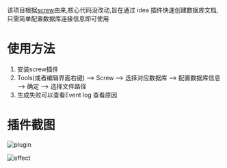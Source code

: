 该项目根据[screw][screw]由来,核心代码没改动,旨在通过 idea 插件快速创建数据库文档,只需简单配置数据库连接信息即可使用

# 使用方法
1. 安装screw插件
2. Tools(或者编辑界面右键) --> Screw --> 选择对应数据库 --> 配置数据库信息 --> 确定 --> 选择文件路径 
3. 生成失败可以查看Event log 查看原因

# 插件截图
![plugin][plugin]

![effect][effect]




[screw]:https://github.com/pingfangushi/screw
[plugin]: resources/photo/plugin.png
[effect]: resources/photo/effect.png
